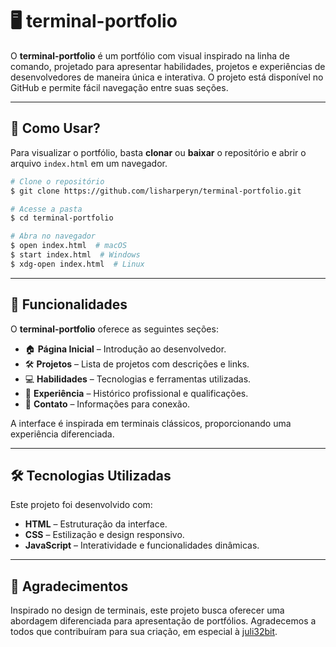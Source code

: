 # 🖥️ terminal-portfolio

O **terminal-portfolio** é um portfólio com visual inspirado na linha de comando, projetado para apresentar habilidades, projetos e experiências de desenvolvedores de maneira única e interativa. O projeto está disponível no GitHub e permite fácil navegação entre suas seções.

---

## 🔧 Como Usar?

Para visualizar o portfólio, basta **clonar** ou **baixar** o repositório e abrir o arquivo `index.html` em um navegador.

```bash
# Clone o repositório
$ git clone https://github.com/lisharperyn/terminal-portfolio.git

# Acesse a pasta
$ cd terminal-portfolio

# Abra no navegador
$ open index.html  # macOS
$ start index.html  # Windows
$ xdg-open index.html  # Linux
```

---

## 🎯 Funcionalidades

O **terminal-portfolio** oferece as seguintes seções:

- 🏠 **Página Inicial** – Introdução ao desenvolvedor.
- 🛠️ **Projetos** – Lista de projetos com descrições e links.
- 💻 **Habilidades** – Tecnologias e ferramentas utilizadas.
- 📜 **Experiência** – Histórico profissional e qualificações.
- 📩 **Contato** – Informações para conexão.

A interface é inspirada em terminais clássicos, proporcionando uma experiência diferenciada.

---

## 🛠️ Tecnologias Utilizadas

Este projeto foi desenvolvido com:

- **HTML** – Estruturação da interface.
- **CSS** – Estilização e design responsivo.
- **JavaScript** – Interatividade e funcionalidades dinâmicas.

---

## 🤝 Agradecimentos

Inspirado no design de terminais, este projeto busca oferecer uma abordagem diferenciada para apresentação de portfólios. Agradecemos a todos que contribuíram para sua criação, em especial à [juli32bit](https://github.com/juli32bit).
